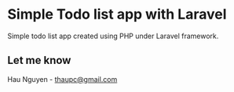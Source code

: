 # Simple Todo list app with Laravel

Simple todo list app created using PHP under Laravel framework.

## Let me know
Hau Nguyen - thaupc@gmail.com
